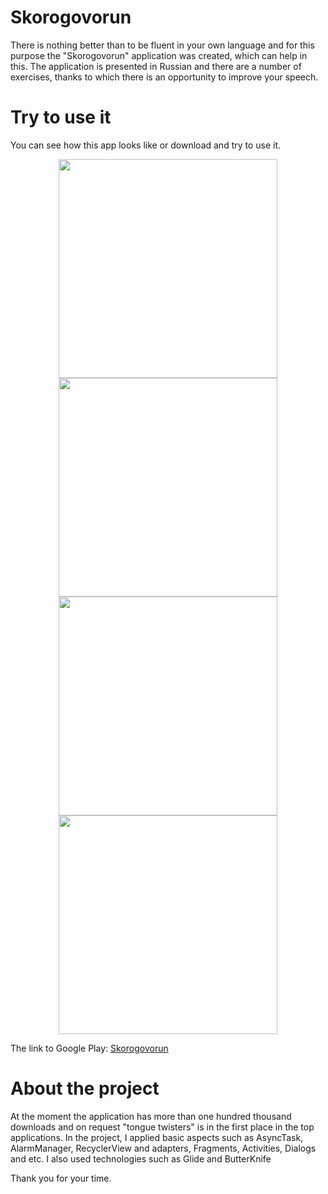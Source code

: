 # Skorogovorun
There is nothing better than to be fluent in your own language and for this purpose the "Skorogovorun" application was created, which can help in this. The application is presented in Russian and there are a number of exercises, thanks to which there is an opportunity to improve your speech.
# Try to use it
You can see how this app looks like or download and try to use it.
<p align="center">
  <img src="https://github.com/AlexShavkunov/Skorogovorun/blob/master/screens/1.png" width="350"/>
  <img src="https://github.com/AlexShavkunov/Skorogovorun/blob/master/screens/2.png" width="350"/>
  <img src="https://github.com/AlexShavkunov/Skorogovorun/blob/master/screens/3.png" width="350"/>
  <img src="https://github.com/AlexShavkunov/Skorogovorun/blob/master/screens/4.png" width="350"/>
</p>

The link to Google Play: [Skorogovorun](https://play.google.com/store/apps/details?id=shavkunov.skorogovorun.lite)
# About the project
At the moment the application has more than one hundred thousand downloads and on request "tongue twisters" is in the first place in the top applications.
In the project, I applied basic aspects such as AsyncTask, AlarmManager, RecyclerView and adapters, Fragments, Activities, Dialogs and etc. I also used technologies such as Glide and ButterKnife

Thank you for your time.
